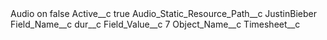<?xml version="1.0" encoding="UTF-8"?>
<CustomMetadata xmlns="http://soap.sforce.com/2006/04/metadata" xmlns:xsi="http://www.w3.org/2001/XMLSchema-instance" xmlns:xsd="http://www.w3.org/2001/XMLSchema">
    <label>Audio on</label>
    <protected>false</protected>
    <values>
        <field>Active__c</field>
        <value xsi:type="xsd:boolean">true</value>
    </values>
    <values>
        <field>Audio_Static_Resource_Path__c</field>
        <value xsi:type="xsd:string">JustinBieber</value>
    </values>
    <values>
        <field>Field_Name__c</field>
        <value xsi:type="xsd:string">dur__c</value>
    </values>
    <values>
        <field>Field_Value__c</field>
        <value xsi:type="xsd:string">7</value>
    </values>
    <values>
        <field>Object_Name__c</field>
        <value xsi:type="xsd:string">Timesheet__c</value>
    </values>
</CustomMetadata>
